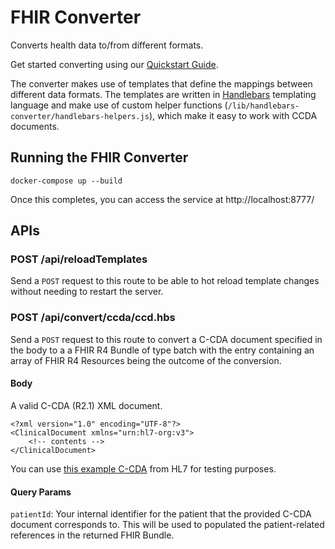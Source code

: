 # FHIR Converter

Converts health data to/from different formats.

Get started converting using our [Quickstart Guide](https://docs.metriport.com/converter-api/getting-started/quickstart).

The converter makes use of templates that define the mappings between different data formats. The templates are written in [Handlebars](https://handlebarsjs.com/) templating language and make use of custom helper functions (`/lib/handlebars-converter/handlebars-helpers.js`), which make it easy to work with CCDA documents.

## Running the FHIR Converter

```
docker-compose up --build
```

Once this completes, you can access the service at http://localhost:8777/

## APIs

### POST /api/reloadTemplates

Send a `POST` request to this route to be able to hot reload template changes without needing to restart the server.

### POST /api/convert/ccda/ccd.hbs

Send a `POST` request to this route to convert a C-CDA document specified in the body to a a FHIR R4 Bundle of type batch with the entry containing an array of FHIR R4 Resources being the outcome of the conversion.

#### Body

A valid C-CDA (R2.1) XML document.

```
<?xml version="1.0" encoding="UTF-8"?>
<ClinicalDocument xmlns="urn:hl7-org:v3">
    <!-- contents -->
</ClinicalDocument>

```

You can use [this example C-CDA](https://github.com/HL7/CDA-ccda-2.1/blob/master/examples/C-CDA_R2-1_CCD.xml) from HL7 for testing purposes.

#### Query Params

`patientId`: Your internal identifier for the patient that the provided C-CDA document corresponds to. This will be used to populated the patient-related references in the returned FHIR Bundle.
